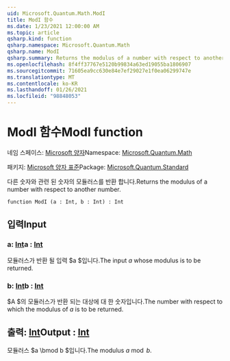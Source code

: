 ```yaml
---
uid: Microsoft.Quantum.Math.ModI
title: ModI 함수
ms.date: 1/23/2021 12:00:00 AM
ms.topic: article
qsharp.kind: function
qsharp.namespace: Microsoft.Quantum.Math
qsharp.name: ModI
qsharp.summary: Returns the modulus of a number with respect to another number.
ms.openlocfilehash: 8f4ff37767e5120b99834a63ed19055ba1806907
ms.sourcegitcommit: 71605ea9cc630e84e7ef29027e1f0ea06299747e
ms.translationtype: MT
ms.contentlocale: ko-KR
ms.lasthandoff: 01/26/2021
ms.locfileid: "98848053"
---
```

# <a name="modi-function"></a><span data-ttu-id="eb87e-102">ModI 함수</span><span class="sxs-lookup"><span data-stu-id="eb87e-102">ModI function</span></span>

<span data-ttu-id="eb87e-103">네임 스페이스: [Microsoft 양자](xref:Microsoft.Quantum.Math)</span><span class="sxs-lookup"><span data-stu-id="eb87e-103">Namespace: [Microsoft.Quantum.Math](xref:Microsoft.Quantum.Math)</span></span>

<span data-ttu-id="eb87e-104">패키지: [Microsoft 양자 표준](https://nuget.org/packages/Microsoft.Quantum.Standard)</span><span class="sxs-lookup"><span data-stu-id="eb87e-104">Package: [Microsoft.Quantum.Standard](https://nuget.org/packages/Microsoft.Quantum.Standard)</span></span>


<span data-ttu-id="eb87e-105">다른 숫자와 관련 된 숫자의 모듈러스를 반환 합니다.</span><span class="sxs-lookup"><span data-stu-id="eb87e-105">Returns the modulus of a number with respect to another number.</span></span>

```qsharp
function ModI (a : Int, b : Int) : Int
```


## <a name="input"></a><span data-ttu-id="eb87e-106">입력</span><span class="sxs-lookup"><span data-stu-id="eb87e-106">Input</span></span>

### <a name="a--int"></a><span data-ttu-id="eb87e-107">a: [Int](xref:microsoft.quantum.lang-ref.int)</span><span class="sxs-lookup"><span data-stu-id="eb87e-107">a : [Int](xref:microsoft.quantum.lang-ref.int)</span></span>

<span data-ttu-id="eb87e-108">모듈러스가 반환 될 입력 $a $입니다.</span><span class="sxs-lookup"><span data-stu-id="eb87e-108">The input $a$ whose modulus is to be returned.</span></span>


### <a name="b--int"></a><span data-ttu-id="eb87e-109">b: [Int](xref:microsoft.quantum.lang-ref.int)</span><span class="sxs-lookup"><span data-stu-id="eb87e-109">b : [Int](xref:microsoft.quantum.lang-ref.int)</span></span>

<span data-ttu-id="eb87e-110">$A $의 모듈러스가 반환 되는 대상에 대 한 숫자입니다.</span><span class="sxs-lookup"><span data-stu-id="eb87e-110">The number with respect to which the modulus of $a$ is to be returned.</span></span>



## <a name="output--int"></a><span data-ttu-id="eb87e-111">출력: [Int](xref:microsoft.quantum.lang-ref.int)</span><span class="sxs-lookup"><span data-stu-id="eb87e-111">Output : [Int](xref:microsoft.quantum.lang-ref.int)</span></span>

<span data-ttu-id="eb87e-112">모듈러스 $a \bmod b $입니다.</span><span class="sxs-lookup"><span data-stu-id="eb87e-112">The modulus $a \bmod b$.</span></span>